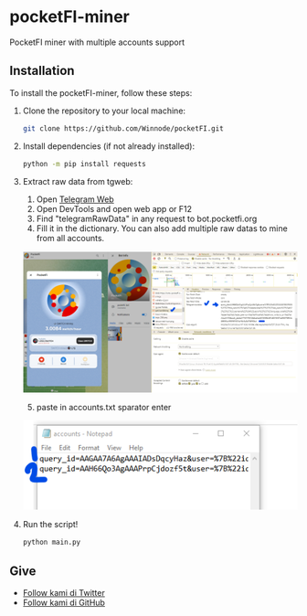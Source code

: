 # pocketFI-miner

PocketFI miner with multiple accounts support

## Installation

To install the pocketFI-miner, follow these steps:

1. Clone the repository to your local machine:
    ```bash
    git clone https://github.com/Winnode/pocketFI.git
    ```
2. Install dependencies (if not already installed):
    ```bash
    python -m pip install requests
    ```
3. Extract raw data from tgweb:
    1. Open [Telegram Web](https://t.me/pocketfi_bot/Mining?startapp=6190010328)
    2. Open DevTools and open web app or F12
    3. Find "telegramRawData" in any request to bot.pocketfi.org
    4. Fill it in the dictionary. You can also add multiple raw datas to mine from all accounts.
	
 	![Raw Data Image](https://raw.githubusercontent.com/Winnode/pocketFI/main/raw_data.png)

    5. paste in accounts.txt sparator enter
	
 	![Account List](https://raw.githubusercontent.com/Winnode/pocketFI/main/accounts.png)
5. Run the script!
    ```bash
    python main.py
    ```

## Give
- [Follow kami di Twitter](https://twitter.com/Winnode)
- [Follow kami di GitHub](https://github.com/Winnode)
